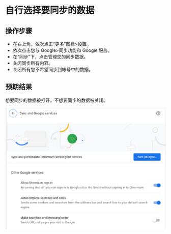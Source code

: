 # 自行选择要同步的数据

## 操作步骤

- 在右上角，依次点击“更多”图标>设置。
- 依次点击您与 Google>同步功能和 Google 服务。
- 在“同步”下，点击管理您的同步数据。
- 关闭同步所有内容。
- 关闭所有您不希望同步到帐号中的数据。

## 预期结果

想要同步的数据被打开，不想要同步的数据被关闭。

![自行选择要同步的数据-1](./img/自行选择要同步的数据-1.png)
